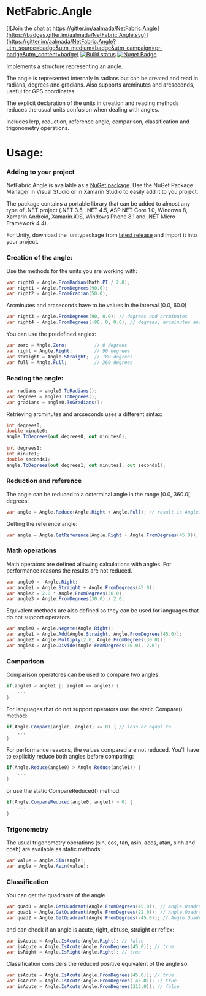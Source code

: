NetFabric.Angle
===============

[![Join the chat at https://gitter.im/aalmada/NetFabric.Angle](https://badges.gitter.im/aalmada/NetFabric.Angle.svg)](https://gitter.im/aalmada/NetFabric.Angle?utm_source=badge&utm_medium=badge&utm_campaign=pr-badge&utm_content=badge) [![Build status](https://ci.appveyor.com/api/projects/status/6lfc5ymh0wip5msi?svg=true)](https://ci.appveyor.com/project/AntaoAlmada/netfabric-angle/) [![Nuget Badge](https://buildstats.info/nuget/NetFabric.Angle)](https://www.nuget.org/packages/NetFabric.Angle/)

Implements a structure representing an angle.

The angle is represented internaly in radians but can be created and read in radians, degrees and gradians. Also supports arcminutes and arcseconds, useful for GPS coordinates.

The explicit declaration of the units in creation and reading methods reduces the usual units confusion when dealing with angles.

Includes lerp, reduction, reference angle, comparison, classification and trigonometry operations. 

# Usage:

### Adding to your project

NetFabric.Angle is available as a [NuGet package](https://www.nuget.org/packages/NetFabric.Angle/). Use the NuGet Package Manager in Visual Studio or in Xamarin Studio to easily add it to you project.

The package contains a portable library that can be added to almost any type of .NET project (.NET 3.5, .NET 4.5, ASP.NET Core 1.0, Windows 8, Xamarin.Android, Xamarin.iOS, Windows Phone 8.1 and .NET Micro Framework 4.4).

For Unity, download the .unitypackage from [latest release](https://github.com/aalmada/NetFabric.Angle/releases) and import it into your project.

### Creation of the angle:

Use the methods for the units you are working with:

```csharp
var right0 = Angle.FromRadian(Math.PI / 2.0);
var right1 = Angle.FromDegrees(90.0);
var right2 = Angle.FromGradian(50.0);
```

Arcminutes and arcseconds have to be values in the interval [0.0, 60.0[

```csharp
var right3 = Angle.FromDegrees(90, 0.0); // degrees and arcminutes
var right4 = Angle.FromDegrees(-90, 0, 0.0); // degrees, arcminutes and arcseconds
```

You can use the predefined angles:

```csharp
var zero = Angle.Zero;          // 0 degrees
var right = Angle.Right;        // 90 degrees
var straight = Angle.Straight;  // 180 degrees
var full = Angle.Full;          // 360 degrees
```

### Reading the angle:

```csharp
var radians = angle0.ToRadians();
var degrees = angle0.ToDegrees();
var gradians = angle0.ToGradians();
```
    
Retrieving arcminutes and arcseconds uses a different sintax:
    
```csharp
int degrees0;
double minute0;
angle.ToDegrees(out degrees0, out minutes0);
    
int degrees1;
int minute1;
double seconds1;
angle.ToDegrees(out degrees1, out minutes1, out seconds1);
```

### Reduction and reference

The angle can be reduced to a coterminal angle in the range [0.0, 360.0[ degrees:
    
```csharp
var angle = Angle.Reduce(Angle.Right + Angle.Full); // result is Angle.Right
```
    
Getting the reference angle:

```csharp
var angle = Angle.GetReference(Angle.Right + Angle.FromDegrees(45.0)); // result is an angle with 45 degrees
```
    
### Math operations

Math operators are defined allowing calculations with angles. For performance reasons the results are not reduced.
    
```csharp
var angle0 = -Angle.Right; 
var angle1 = Angle.Straight + Angle.FromDegrees(45.0);
var angle2 = 2.0 * Angle.FromDegrees(30.0);
var angle3 = Angle.FromDegrees(30.0) / 2.0;
```
    
Equivalent methods are also defined so they can be used for languages that do not support operators.

```csharp
var angle0 = Angle.Negate(Angle.Right); 
var angle1 = Angle.Add(Angle.Straight, Angle.FromDegrees(45.0));
var angle2 = Angle.Multiply(2.0, Angle.FromDegrees(30.0));
var angle3 = Angle.Divide(Angle.FromDegrees(30.0), 2.0);
```
    
### Comparison

Comparison operatores can be used to compare two angles:
    
```csharp
if(angle0 > angle1 || angle0 == angle2) {
    ...
}
```
    
For languages that do not support operators use the static Compare() method:
    
```csharp
if(Angle.Compare(angle0, angle1) <= 0) { // less or equal to
    ...
}
```
    
For performance reasons, the values compared are not reduced. You'll have to explicitly reduce both angles before comparing:
    
```csharp
if(Angle.Reduce(angle0) > Angle.Reduce(angle1)) {
    ...
}
```
    
or use the static CompareReduced() method:

```csharp
if(Angle.CompareReduced(angle0, angle1) > 0) {
    ...
}
```

### Trigonometry

The usual trigonometry operations (sin, cos, tan, asin, acos, atan, sinh and cosh) are available as static methods:

```csharp
var value = Angle.Sin(angle);
var angle = Angle.Asin(value);
```

### Classification

You can get the quadrante of the angle

```csharp
var quad0 = Angle.GetQuadrant(Angle.FromDegrees(45.0)); // Angle.Quadrant.First
var quad1 = Angle.GetQuadrant(Angle.FromDegrees(22.0)); // Angle.Quadrant.Third
var quad2 = Angle.GetQuadrant(Angle.FromDegrees(-45.0)); // Angle.Quadrant.Fourth
```

and can check if an angle is acute, right, obtuse, straight or reflex:

```csharp
var isAcute = Angle.IsAcute(Angle.Right); // false
var isAcute = Angle.IsAcute(Angle.FromDegrees(45.0)); // true
var isRight = Angle.IsRight(Angle.Right); // true
```
    
Classification considers the reduced positive equivalent of the angle so:

```csharp
var isAcute = Angle.IsAcute(Angle.FromDegrees(45.0)); // true
var isAcute = Angle.IsAcute(Angle.FromDegrees(-45.0)); // true
var isAcute = Angle.IsAcute(Angle.FromDegrees(315.0)); // false
```
